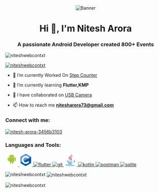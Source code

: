 
<div align="center"> 
  <img src="https://your-new-banner-image-url.com/banner.jpg" alt="Banner" />
</div> 


<h1 align="center">Hi 👋, I'm Nitesh Arora</h1>
<h3 align="center">A passionate Android Developer created 800+ Events</h3>

<p align="left"> <img src="https://komarev.com/ghpvc/?username=niteshwebcontxt&label=Profile%20views&color=0e75b6&style=flat" alt="niteshwebcontxt" /> </p>

<p align="left"> <a href="https://github.com/ryo-ma/github-profile-trophy"><img src="https://github-profile-trophy.vercel.app/?username=niteshwebcontxt" alt="niteshwebcontxt" /></a> </p>

- 🔭 I’m currently Worked On [Step Counter](https://github.com/NiteshWebcontxt/StepCounterKotlin)

- 🌱 I’m currently learning **Flutter,KMP**

- 👯 I have collaborated on [USB Camera](https://github.com/Shlok-Android-Dev/USB-Camera)

- 📫 How to reach me **nitesharora73@gmail.com**

<h3 align="left">Connect with me:</h3>
<p align="left">
<a href="https://linkedin.com/in/nitesh-arora-3456b3103" target="blank"><img align="center" src="https://raw.githubusercontent.com/rahuldkjain/github-profile-readme-generator/master/src/images/icons/Social/linked-in-alt.svg" alt="nitesh-arora-3456b3103" height="30" width="40" /></a>
</p>

<h3 align="left">Languages and Tools:</h3>
<p align="left"> <a href="https://developer.android.com" target="_blank" rel="noreferrer"> <img src="https://raw.githubusercontent.com/devicons/devicon/master/icons/android/android-original-wordmark.svg" alt="android" width="40" height="40"/> </a> <a href="https://www.cprogramming.com/" target="_blank" rel="noreferrer"> <img src="https://raw.githubusercontent.com/devicons/devicon/master/icons/c/c-original.svg" alt="c" width="40" height="40"/> </a> <a href="https://flutter.dev" target="_blank" rel="noreferrer"> <img src="https://www.vectorlogo.zone/logos/flutterio/flutterio-icon.svg" alt="flutter" width="40" height="40"/> </a> <a href="https://git-scm.com/" target="_blank" rel="noreferrer"> <img src="https://www.vectorlogo.zone/logos/git-scm/git-scm-icon.svg" alt="git" width="40" height="40"/> </a> <a href="https://www.java.com" target="_blank" rel="noreferrer"> <img src="https://raw.githubusercontent.com/devicons/devicon/master/icons/java/java-original.svg" alt="java" width="40" height="40"/> </a> <a href="https://kotlinlang.org" target="_blank" rel="noreferrer"> <img src="https://www.vectorlogo.zone/logos/kotlinlang/kotlinlang-icon.svg" alt="kotlin" width="40" height="40"/> </a> <a href="https://postman.com" target="_blank" rel="noreferrer"> <img src="https://www.vectorlogo.zone/logos/getpostman/getpostman-icon.svg" alt="postman" width="40" height="40"/> </a> <a href="https://www.sqlite.org/" target="_blank" rel="noreferrer"> <img src="https://www.vectorlogo.zone/logos/sqlite/sqlite-icon.svg" alt="sqlite" width="40" height="40"/> </a> </p>

<p><img align="left" src="https://github-readme-stats.vercel.app/api/top-langs?username=niteshwebcontxt&show_icons=true&locale=en&layout=compact" alt="niteshwebcontxt" /></p>

<p>&nbsp;<img align="center" src="https://github-readme-stats.vercel.app/api?username=niteshwebcontxt&show_icons=true&locale=en" alt="niteshwebcontxt" /></p>

<p><img align="center" src="https://github-readme-streak-stats.herokuapp.com/?user=niteshwebcontxt&" alt="niteshwebcontxt" /></p>

